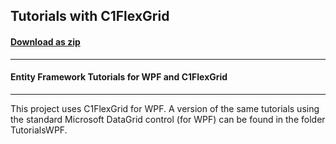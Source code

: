 ## Tutorials with C1FlexGrid
#### [Download as zip](https://grapecity.github.io/DownGit/#/home?url=https://github.com/GrapeCity/ComponentOne-WPF-Samples/tree/master/NET_462/DataSource/CS/TutorialsWPF-C1FlexGrid)
____
#### Entity Framework Tutorials for WPF and C1FlexGrid
____
This project uses C1FlexGrid for WPF.
A version of the same tutorials using the standard Microsoft
DataGrid control (for WPF) can be found in the folder TutorialsWPF.

